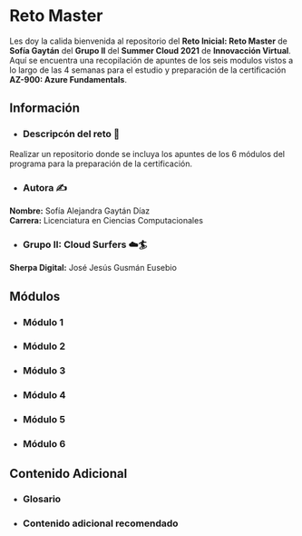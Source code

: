 # Reto Master
Les doy la calida bienvenida al repositorio del **Reto Inicial: Reto Master** de **Sofía Gaytán** del **Grupo II** del **Summer Cloud 2021** de **Innovacción Virtual**.
Aquí se encuentra una recopilación de apuntes de los seis modulos vistos a lo largo de las 4 semanas para el estudio y preparación de la certificación **AZ-900: Azure Fundamentals**.

## Información
- ### Descripcón del reto 📝
Realizar un repositorio donde se incluya los apuntes de los 6 módulos del programa para la preparación de la certificación.

- ### Autora ✍️
**Nombre:** Sofía Alejandra Gaytán Díaz  
**Carrera:** Licenciatura en Ciencias Computacionales

- ### Grupo II: Cloud Surfers ☁️🏄  
**Sherpa Digital:** José Jesús Gusmán Eusebio

## Módulos
- ### Módulo 1
- ### Módulo 2
- ### Módulo 3
- ### Módulo 4
- ### Módulo 5
- ### Módulo 6

## Contenido Adicional
- ### Glosario
- ### Contenido adicional recomendado
